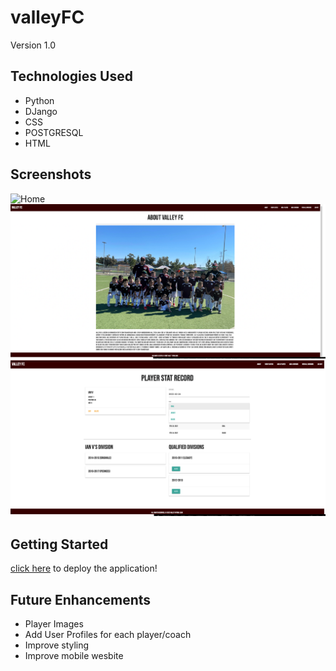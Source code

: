 # valleyFC

Version 1.0

## Technologies Used
* Python
* DJango
* CSS
* POSTGRESQL
* HTML

## Screenshots 
![Home](https://www.imgur.com/a/Bi1Zt9B)
![About](/About.png)
![Details](/Detail.png)

 ## Getting Started
 [click here](https://valleyfc.herokuapp.com/) to deploy the application!

 ## Future Enhancements
 * Player Images
 * Add User Profiles for each player/coach
 * Improve styling
 * Improve mobile wesbite
